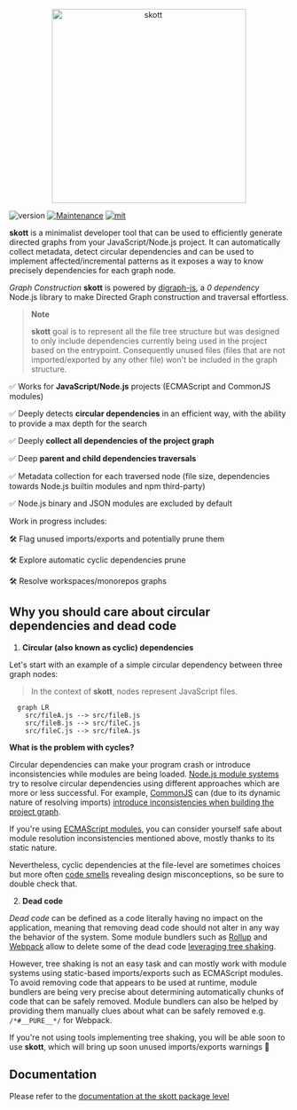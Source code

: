 <p align="center">
	<img alt="skott" src="https://user-images.githubusercontent.com/43391199/188307540-00740a8b-ad19-401b-b767-6211bfb0d26b.png" width="350">
</p>

![version](https://img.shields.io/badge/dynamic/json.svg?url=https://raw.githubusercontent.com/antoine-coulon/skott/main/packages/skott/package.json&query=$.version&label=Version)
[![Maintenance](https://img.shields.io/badge/Maintained%3F-yes-green.svg)](https://github.com/antoine-coulon/skott/commit-activity)
[![mit](https://img.shields.io/github/license/Naereen/StrapDown.js.svg)](antoine-coulon/skott/tree/blob/main/LICENSE)

**skott** is a minimalist developer tool that can be used to efficiently generate directed graphs from your JavaScript/Node.js project. It can automatically collect metadata, detect circular dependencies and can be used to implement affected/incremental patterns as it exposes a way to know precisely dependencies for each graph node.

_Graph Construction_
**skott** is powered by [digraph-js](https://github.com/antoine-coulon/digraph-js), a _0 dependency_ Node.js library to make Directed Graph construction and traversal effortless.

> **Note**
>
> **skott** goal is to represent all the file tree structure but was designed to only include dependencies currently being used in the project based on the entrypoint. Consequently unused files (files that are not imported/exported by any other file) won't be included in the graph structure.

✅ Works for **JavaScript/Node.js** projects (ECMAScript and CommonJS modules)

✅ Deeply detects **circular dependencies** in an efficient way, with the ability to provide a max depth for the search

✅ Deeply **collect all dependencies of the project graph**

✅ Deep **parent and child dependencies traversals**

✅ Metadata collection for each traversed node (file size, dependencies towards Node.js builtin modules and npm third-party)

✅ Node.js binary and JSON modules are excluded by default

Work in progress includes:

🛠 Flag unused imports/exports and potentially prune them

🛠 Explore automatic cyclic dependencies prune 

🛠 Resolve workspaces/monorepos graphs

## Why you should care about circular dependencies and dead code

1. **Circular (also known as cyclic) dependencies**

Let's start with an example of a simple circular dependency between three graph nodes:
> In the context of **skott**, nodes represent JavaScript files.

```mermaid  
  graph LR
    src/fileA.js --> src/fileB.js
    src/fileB.js --> src/fileC.js
    src/fileC.js --> src/fileA.js
```

**What is the problem with cycles?**

Circular dependencies can make your program crash or introduce inconsistencies while modules are being loaded. [Node.js module systems](https://nodejs.org/api/modules.html) try to resolve circular dependencies using different approaches which are more or less successful. For example, [CommonJS](https://nodejs.org/api/modules.html#modules-commonjs-modules) can (due to its dynamic nature of resolving imports) [introduce inconsistencies when building the project graph](https://nodejs.org/api/modules.html#cycles).

If you're using [ECMAScript modules](https://nodejs.org/api/esm.html), you can consider yourself safe about module resolution inconsistencies mentioned above, mostly thanks to its static nature.

Nevertheless, cyclic dependencies at the file-level are sometimes choices but more often [code smells](https://en.wikipedia.org/wiki/Code_smell) revealing design misconceptions, so be sure to double check that.

2. **Dead code**

_Dead code_ can be defined as a code literally having no impact on the application, meaning that removing dead code should not alter in any way the behavior of the system. Some module bundlers such as [Rollup](https://rollupjs.org) and [Webpack](https://webpack.js.org) allow to delete some of the dead code [leveraging tree shaking](https://webpack.js.org/guides/tree-shaking). 

However, tree shaking is not an easy task and can mostly work with module systems using static-based imports/exports such as ECMAScript modules. To avoid removing code that appears to be used at runtime, module bundlers are being very precise about determining automatically chunks of code that can be safely removed. Module bundlers can also be helped by providing them manually clues about what can be safely removed e.g. `/*#__PURE__*/` for Webpack.

If you're not using tools implementing tree shaking, you will be able soon to use **skott**, which will bring up soon unused imports/exports warnings 🚀  

## Documentation

Please refer to the [documentation at the skott package level](https://github.com/antoine-coulon/skott/tree/main/packages/skott#readme)